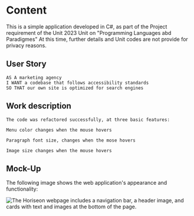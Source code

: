 
# Content
This is a simple application developed in C#, as part of the Project requirement of the Unit 2023 Unit  on "Programming Languages abd Paradigmes"
At this time, further details and Unit codes are not provide for privacy reasons. 

## User Story

```
AS A marketing agency
I WANT a codebase that follows accessibility standards
SO THAT our own site is optimized for search engines
```

## Work description

```
The code was refactored successfully, at three basic features:

Menu color changes when the mouse hovers

Paragraph font size, changes when the mose hovers

Image size changes when the mouse hovers

```

## Mock-Up

The following image shows the web application's appearance and functionality:

![The Horiseon webpage includes a navigation bar, a header image, and cards with text and images at the bottom of the page.](./Assets/screenCapture.png)

>
